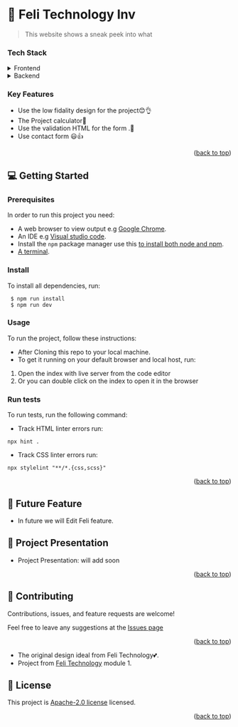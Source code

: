 # 📖 Feli Technology Inv <a name="about-project"></a>

> This website shows a sneak peek into what 


### Tech Stack <a name="tech-stack"></a>

<details>
  <summary>Frontend</summary>
    <li><a href="#">React.js</a></li>
    <li><a href="#">Next.js</a></li>
    <li><a href="#">SCSS</a></li>
    <li><a href="#">Tailwind</a></li>
  </ul>
</details>

<details>
  <summary>Backend</summary>
  <ul>
    <li><a href="#">Ruby on Rails</a></li>
    <li><a href="#">Node.js</a></li>
    <li><a href="#">Django</a></li>
    <li><a href="#">Ralavel</a></li>
  </ul>
</details>

</details>

### Key Features <a name="key-features"></a>

- Use the low fidality design for the project😊👌
- The Project calculator💯
- Use the validation HTML for the form .🚀
- Use contact form 😃👍

<p align="right">(<a href="#readme-top">back to top</a>)</p>

## 💻 Getting Started <a name="getting-started"></a>

### Prerequisites

In order to run this project you need:

- A web browser to view output e.g [Google Chrome](https://www.google.com/chrome/).
- An IDE e.g [Visual studio code](https://code.visualstudio.com/).
- Install the `npm` package manager use this [to install both node and npm](https://docs.npmjs.com/downloading-and-installing-node-js-and-npm).
- [A terminal](https://code.visualstudio.com/docs/terminal/basics).


### Install

To install all dependencies, run:

```
 $ npm run install
 $ npm run dev
```

### Usage

To run the project, follow these instructions:

- After Cloning this repo to your local machine.
- To get it running on your default browser and local host, run:

1. Open the index with live server from the code editor
2. Or you can double click on the index to open it in the browser

### Run tests

To run tests, run the following command:

- Track HTML linter errors run:

```
npx hint .
```

- Track CSS linter errors run:

```
npx stylelint "**/*.{css,scss}"
```

<p align="right">(<a href="#readme-top">back to top</a>)</p>

## 🎥 Future Feature <a name="future feature"></a>

- In future we will Edit Feli feature.



## 🎥 Project Presentation

- Project Presentation: will add soon

<p align="right">(<a href="#readme-top">back to top</a>)</p>

## 🤝 Contributing <a name="contributing"></a>

Contributions, issues, and feature requests are welcome!

Feel free to leave any suggestions at the [Issues page](https://github.com/rice/issues)

<p align="right">(<a href="#readme-top">back to top</a>)</p>


- The original design ideal from Feli Technology💕.
- Project from [Feli Technology](https://felitechnology.com/) module 1.

## 📝 License <a name="license"></a>

This project is [Apache-2.0 license](./LICENSE.MD) licensed.

<p align="right">(<a href="#readme-top">back to top</a>)</p>
